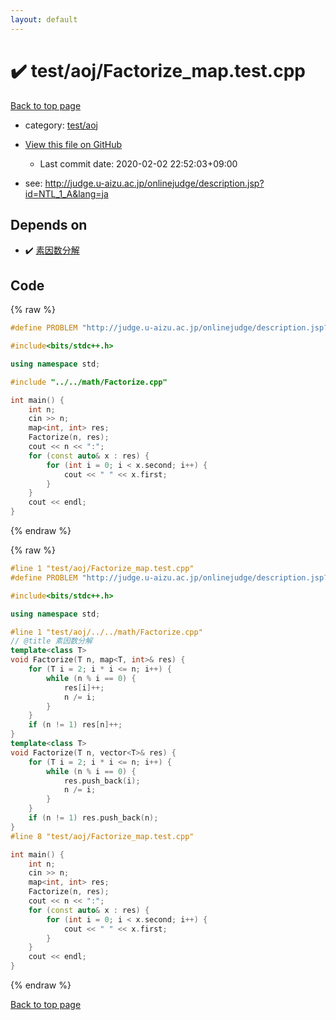 ```yaml
---
layout: default
---
```


<!-- mathjax config similar to math.stackexchange -->
<script type="text/javascript" async
  src="https://cdnjs.cloudflare.com/ajax/libs/mathjax/2.7.5/MathJax.js?config=TeX-MML-AM_CHTML">
</script>
<script type="text/x-mathjax-config">
  MathJax.Hub.Config({
    TeX: { equationNumbers: { autoNumber: "AMS" }},
    tex2jax: {
      inlineMath: [ ['$','$'] ],
      processEscapes: true
    },
    "HTML-CSS": { matchFontHeight: false },
    displayAlign: "left",
    displayIndent: "2em"
  });
</script>

<script type="text/javascript" src="https://cdnjs.cloudflare.com/ajax/libs/jquery/3.4.1/jquery.min.js"></script>
<script src="https://cdn.jsdelivr.net/npm/jquery-balloon-js@1.1.2/jquery.balloon.min.js" integrity="sha256-ZEYs9VrgAeNuPvs15E39OsyOJaIkXEEt10fzxJ20+2I=" crossorigin="anonymous"></script>
<script type="text/javascript" src="../../../assets/js/copy-button.js"></script>
<link rel="stylesheet" href="../../../assets/css/copy-button.css" />


# :heavy_check_mark: test/aoj/Factorize_map.test.cpp

<a href="../../../index.html">Back to top page</a>

* category: <a href="../../../index.html#0d0c91c0cca30af9c1c9faef0cf04aa9">test/aoj</a>
* <a href="{{ site.github.repository_url }}/blob/master/test/aoj/Factorize_map.test.cpp">View this file on GitHub</a>
    - Last commit date: 2020-02-02 22:52:03+09:00


* see: <a href="http://judge.u-aizu.ac.jp/onlinejudge/description.jsp?id=NTL_1_A&lang=ja">http://judge.u-aizu.ac.jp/onlinejudge/description.jsp?id=NTL_1_A&lang=ja</a>


## Depends on

* :heavy_check_mark: <a href="../../../library/math/Factorize.cpp.html">素因数分解</a>


## Code

<a id="unbundled"></a>
{% raw %}
```cpp
#define PROBLEM "http://judge.u-aizu.ac.jp/onlinejudge/description.jsp?id=NTL_1_A&lang=ja"

#include<bits/stdc++.h>

using namespace std;

#include "../../math/Factorize.cpp"

int main() {
	int n;
	cin >> n;
	map<int, int> res;
	Factorize(n, res);
	cout << n << ":";
	for (const auto& x : res) {
		for (int i = 0; i < x.second; i++) {
			cout << " " << x.first;
		}
	}
	cout << endl;
}
```
{% endraw %}

<a id="bundled"></a>
{% raw %}
```cpp
#line 1 "test/aoj/Factorize_map.test.cpp"
#define PROBLEM "http://judge.u-aizu.ac.jp/onlinejudge/description.jsp?id=NTL_1_A&lang=ja"

#include<bits/stdc++.h>

using namespace std;

#line 1 "test/aoj/../../math/Factorize.cpp"
// @title 素因数分解
template<class T>
void Factorize(T n, map<T, int>& res) {
	for (T i = 2; i * i <= n; i++) {
		while (n % i == 0) {
			res[i]++;
			n /= i;
		}
	}
	if (n != 1) res[n]++;
}
template<class T>
void Factorize(T n, vector<T>& res) {
	for (T i = 2; i * i <= n; i++) {
		while (n % i == 0) {
			res.push_back(i);
			n /= i;
		}
	}
	if (n != 1) res.push_back(n);
}
#line 8 "test/aoj/Factorize_map.test.cpp"

int main() {
	int n;
	cin >> n;
	map<int, int> res;
	Factorize(n, res);
	cout << n << ":";
	for (const auto& x : res) {
		for (int i = 0; i < x.second; i++) {
			cout << " " << x.first;
		}
	}
	cout << endl;
}

```
{% endraw %}

<a href="../../../index.html">Back to top page</a>


